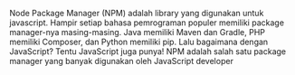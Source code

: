 Node Package Manager (NPM) adalah library yang digunakan untuk javascript. Hampir setiap bahasa pemrograman populer memiliki package manager-nya masing-masing. Java memiliki Maven dan Gradle, PHP memiliki Composer, dan Python memiliki pip. Lalu bagaimana dengan JavaScript? Tentu JavaScript juga punya! NPM adalah salah satu package manager yang banyak digunakan oleh JavaScript developer